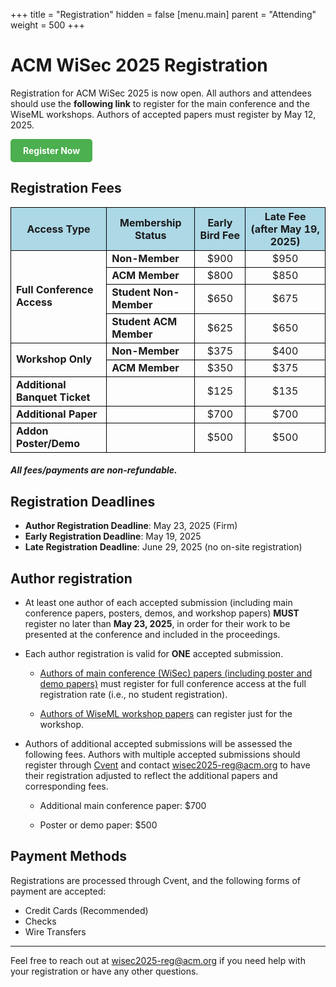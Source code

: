 +++
title = "Registration"
hidden = false
[menu.main]
    parent = "Attending"
    weight = 500
+++

# ACM WiSec 2025 Registration

Registration for ACM WiSec 2025 is now open. All authors and attendees should use the **following link** to register for the main conference and the WiseML workshops. Authors of accepted papers must register by May 12, 2025.

<a href="https://cvent.me/G1M5Bb" target="_blank" style="display:inline-block; background-color:#4CAF50; color:white; padding:10px 20px; text-align:center; text-decoration:none; font-weight:bold; border-radius:5px;">
  Register Now
</a>

## Registration Fees

<table style="border-collapse: collapse; width: 100%;">
  <tr style="background-color: #ADD8E6;">
    <th style="border: 1px solid black;">Access Type</th>
    <th style="border: 1px solid black;">Membership Status</th>
    <th style="border: 1px solid black;">Early Bird Fee</th>
    <th style="border: 1px solid black;">Late Fee (after May 19, 2025)</th>
  </tr>
  <tr>
    <td rowspan="4" style="border: 1px solid black;"><strong>Full Conference Access</strong></td>
    <td style="border: 1px solid black;"><strong>Non-Member</strong></td>
    <td style="text-align: center; border: 1px solid black;">$900</td>
    <td style="text-align: center; border: 1px solid black;">$950</td>
  </tr>
  <tr>
    <td style="border: 1px solid black;"><strong>ACM Member</strong></td>
    <td style="text-align: center; border: 1px solid black;">$800</td>
    <td style="text-align: center; border: 1px solid black;">$850</td>
  </tr>
  <tr>
    <td style="border: 1px solid black;"><strong>Student Non-Member</strong></td>
    <td style="text-align: center; border: 1px solid black;">$650</td>
    <td style="text-align: center; border: 1px solid black;">$675</td>
  </tr>
  <tr>
    <td style="border: 1px solid black;"><strong>Student ACM Member</strong></td>
    <td style="text-align: center; border: 1px solid black;">$625</td>
    <td style="text-align: center; border: 1px solid black;">$650</td>
  </tr>
  <tr>
    <td rowspan="2" style="border: 1px solid black;"><strong>Workshop Only</strong></td>
    <td style="border: 1px solid black;"><strong>Non-Member</strong></td>
    <td style="text-align: center; border: 1px solid black;">$375</td>
    <td style="text-align: center; border: 1px solid black;">$400</td>
  </tr>
  <tr>
    <td style="border: 1px solid black;"><strong>ACM Member</strong></td>
    <td style="text-align: center; border: 1px solid black;">$350</td>
    <td style="text-align: center; border: 1px solid black;">$375</td>
  </tr>
  <tr>
    <td rowspan="1" style="border: 1px solid black;"><strong>Additional Banquet Ticket</strong></td>
    <td style="border: 1px solid black;"><strong></strong></td>
    <td style="text-align: center; border: 1px solid black;">$125</td>
    <td style="text-align: center; border: 1px solid black;">$135</td>
  </tr>
  <tr>
    <td rowspan="1" style="border: 1px solid black;"><strong>Additional Paper</strong></td>
    <td style="border: 1px solid black;"><strong></strong></td>
    <td style="text-align: center; border: 1px solid black;">$700</td>
    <td style="text-align: center; border: 1px solid black;">$700</td>
  </tr>
  <tr>
    <td rowspan="1" style="border: 1px solid black;"><strong>Addon Poster/Demo</strong></td>
    <td style="border: 1px solid black;"><strong></strong></td>
    <td style="text-align: center; border: 1px solid black;">$500</td>
    <td style="text-align: center; border: 1px solid black;">$500</td>
  </tr>
</table>

##### All fees/payments are non-refundable.

## Registration Deadlines

- **Author Registration Deadline**: May 23, 2025 (Firm)
- **Early Registration Deadline**: May 19, 2025
- **Late Registration Deadline**: June 29, 2025 (no on-site registration)

## Author registration

- At least one author of each accepted submission (including main conference papers, posters, demos, and workshop papers) **MUST** register no later than **May 23, 2025**, in order for their work to be presented at the conference and included in the proceedings.

- Each author registration is valid for **ONE** accepted submission. 

  - <u>Authors of main conference (WiSec) papers (including poster and demo papers)</u> must register for full conference access at the full registration rate (i.e., no student registration).

  - <u>Authors of WiseML workshop papers</u> can register just for the workshop.

- Authors of additional accepted submissions will be assessed the following fees. Authors with multiple accepted submissions should register through <a href="https://cvent.me/G1M5Bb" target="_blank">Cvent</a> and contact wisec2025-reg@acm.org to have their registration adjusted to reflect the additional papers and corresponding fees.

  - Additional main conference paper: $700

  - Poster or demo paper: $500

## Payment Methods

Registrations are processed through Cvent, and the following forms of payment are accepted:

- Credit Cards (Recommended)
- Checks
- Wire Transfers


---

Feel free to reach out at wisec2025-reg@acm.org if you need help with your registration or have any other questions.
